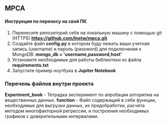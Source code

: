 ## MPCA

#### Инструкция по переносу на свой ПК
1. Перенесите репозиторий себе на локальную машину c помощью git (HTTPS)
**https://github.com/lnetw/mpca.git**
2. Создайте файл **config.py** в котором буду лежать ваши учетная запись (username) и пароль (password) для подключения к MongoDB:
**mongo_db = 'username,password,host'**
3. Установите необходимые для работы библиотеки из файла **requirements.txt**
4. Запустите пример ноутбука в **Jupiter Notebook**

### Перечень файлов внутри проекта
**Experiment_book** - Тетрадка эксперимент по апробации алгоритма на вещественных данных. 
**function** - Файл содержащий в себе функции, необходимые для выгрузки данных, их предобработки, расчета методом многофакторной регрессии, и построения необходимых графиков с доверительными интервалами.